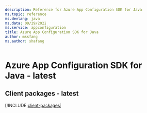 ```yaml
---
description: Reference for Azure App Configuration SDK for Java
ms.topic: reference
ms.devlang: java
ms.data: 09/29/2022
ms.service: appconfiguration
title: Azure App Configuration SDK for Java
author: mssfang
ms.author: shafang
---
```

# Azure App Configuration SDK for Java - latest

## Client packages - latest
[!INCLUDE [client-packages](app-configuration-client-index.md)]